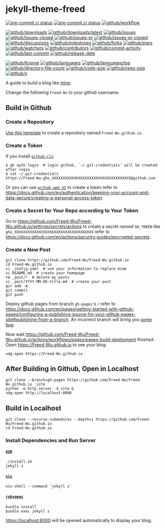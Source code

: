 # jekyll-theme-freed

[![pre-commit.ci status](https://results.pre-commit.ci/badge/github/Freed-Wu/jekyll-theme-freed/main.svg)](https://results.pre-commit.ci/latest/github/Freed-Wu/jekyll-theme-freed/main)
[![pre-commit.ci status](https://results.pre-commit.ci/badge/github/Freed-Wu/Freed-Wu.github.io/main.svg)](https://results.pre-commit.ci/latest/github/Freed-Wu/Freed-Wu.github.io/main)
[![github/workflow](https://github.com/Freed-Wu/Freed-Wu.github.io/actions/workflows/main.yml/badge.svg)](https://github.com/Freed-Wu/Freed-Wu.github.io/actions)

[![github/downloads](https://shields.io/github/downloads/Freed-Wu/jekyll-theme-freed/total)](https://github.com/Freed-Wu/jekyll-theme-freed/releases)
[![github/downloads/latest](https://shields.io/github/downloads/Freed-Wu/jekyll-theme-freed/latest/total)](https://github.com/Freed-Wu/jekyll-theme-freed/releases/latest)
[![github/issues](https://shields.io/github/issues/Freed-Wu/jekyll-theme-freed)](https://github.com/Freed-Wu/jekyll-theme-freed/issues)
[![github/issues-closed](https://shields.io/github/issues-closed/Freed-Wu/jekyll-theme-freed)](https://github.com/Freed-Wu/jekyll-theme-freed/issues?q=is%3Aissue+is%3Aclosed)
[![github/issues-pr](https://shields.io/github/issues-pr/Freed-Wu/jekyll-theme-freed)](https://github.com/Freed-Wu/jekyll-theme-freed/pulls)
[![github/issues-pr-closed](https://shields.io/github/issues-pr-closed/Freed-Wu/jekyll-theme-freed)](https://github.com/Freed-Wu/jekyll-theme-freed/pulls?q=is%3Apr+is%3Aclosed)
[![github/discussions](https://shields.io/github/discussions/Freed-Wu/jekyll-theme-freed)](https://github.com/Freed-Wu/jekyll-theme-freed/discussions)
[![github/milestones](https://shields.io/github/milestones/all/Freed-Wu/jekyll-theme-freed)](https://github.com/Freed-Wu/jekyll-theme-freed/milestones)
[![github/forks](https://shields.io/github/forks/Freed-Wu/jekyll-theme-freed)](https://github.com/Freed-Wu/jekyll-theme-freed/network/members)
[![github/stars](https://shields.io/github/stars/Freed-Wu/jekyll-theme-freed)](https://github.com/Freed-Wu/jekyll-theme-freed/stargazers)
[![github/watchers](https://shields.io/github/watchers/Freed-Wu/jekyll-theme-freed)](https://github.com/Freed-Wu/jekyll-theme-freed/watchers)
[![github/contributors](https://shields.io/github/contributors/Freed-Wu/jekyll-theme-freed)](https://github.com/Freed-Wu/jekyll-theme-freed/graphs/contributors)
[![github/commit-activity](https://shields.io/github/commit-activity/w/Freed-Wu/jekyll-theme-freed)](https://github.com/Freed-Wu/jekyll-theme-freed/graphs/commit-activity)
[![github/last-commit](https://shields.io/github/last-commit/Freed-Wu/jekyll-theme-freed)](https://github.com/Freed-Wu/jekyll-theme-freed/commits)
[![github/release-date](https://shields.io/github/release-date/Freed-Wu/jekyll-theme-freed)](https://github.com/Freed-Wu/jekyll-theme-freed/releases/latest)

[![github/license](https://shields.io/github/license/Freed-Wu/jekyll-theme-freed)](https://github.com/Freed-Wu/jekyll-theme-freed/blob/main/LICENSE)
[![github/languages](https://shields.io/github/languages/count/Freed-Wu/jekyll-theme-freed)](https://github.com/Freed-Wu/jekyll-theme-freed)
[![github/languages/top](https://shields.io/github/languages/top/Freed-Wu/jekyll-theme-freed)](https://github.com/Freed-Wu/jekyll-theme-freed)
[![github/directory-file-count](https://shields.io/github/directory-file-count/Freed-Wu/jekyll-theme-freed)](https://github.com/Freed-Wu/jekyll-theme-freed)
[![github/code-size](https://shields.io/github/languages/code-size/Freed-Wu/jekyll-theme-freed)](https://github.com/Freed-Wu/jekyll-theme-freed)
[![github/repo-size](https://shields.io/github/repo-size/Freed-Wu/jekyll-theme-freed)](https://github.com/Freed-Wu/jekyll-theme-freed)
[![github/v](https://shields.io/github/v/release/Freed-Wu/jekyll-theme-freed)](https://github.com/Freed-Wu/jekyll-theme-freed)

A guide to build a blog like [mine](https://freed-wu.github.io).

Change the following `Freed-Wu` to your github username.

## Build in Github

### Create a Repository

[Use this template](https://github.com/Freed-Wu/Freed-Wu.github.io/generate) to
create a repository named `Freed-Wu.github.io`.

### Create a Token

If you install [`github-cli`](https://github.com/cli/cli):

```shell
$ gh auth login  # login github, `~/.git-credentials` will be created after login
$ cat ~/.git-credentials
https://Freed-Wu:gho_XXXXXXXXXXXXXXXXXXXXXXXXXXXXXXXXXXXX@github.com
```

Or you can use [`github web UI`](https://github.com/settings/tokens/) to create
a token refer to
<https://docs.github.com/en/authentication/keeping-your-account-and-data-secure/creating-a-personal-access-token>.

### Create a Secret for Your Repo according to Your Token

Go to
<https://github.com/Freed-Wu/Freed-Wu.github.io/settings/secrets/actions>
to create a secret named `GH_TOKEN` like
`gho_XXXXXXXXXXXXXXXXXXXXXXXXXXXXXXXXXXXX` refer to
<https://docs.github.com/en/actions/security-guides/encrypted-secrets>.

### Create a New Post

```shell
git clone https://github.com/Freed-Wu/Freed-Wu.github.io
cd Freed-Wu.github.io
vi _config.yaml  # use your information to replace mime
vi README.md  # create your homepage
rm _post/*  # delete my posts
vi _post/YYYY-MM-DD-title.md  # create your post
git add -A
git commit
git push
```

Deploy github pages from branch `gh-pages`'s `/` refer to
<https://docs.github.com/en/pages/getting-started-with-github-pages/configuring-a-publishing-source-for-your-github-pages-site#publishing-from-a-branch>.
An incorrect branch will bring you
[some bug](https://github.com/jekyll/jekyll/discussions/9341).

Now wait
<https://github.com/Freed-Wu/Freed-Wu.github.io/actions/workflows/pages/pages-build-deployment>
finished. Open <https://Freed-Wu.github.io> to see your blog:

```shell
xdg-open https://Freed-Wu.github.io
```

## After Building in Github, Open in Localhost

```shell
git clone --branch=gh-pages https://github.com/Freed-Wu/Freed-Wu.github.io _site
python -m http.server -d_site &
xdg-open http://localhost:8000
```

## Build in Localhost

```shell
git clone --recurse-submodules --depth=1 https://github.com/Freed-Wu/Freed-Wu.github.io
cd Freed-Wu.github.io
```

### Install Dependencies and Run Server

#### [`AUR`](https://aur.archlinux.org)

```shell
./install.sh
jekyll s
```

#### [`nix`](https://search.nixos.org/packages)

```shell
nix-shell --command 'jekyll s'
```

#### [`rubygems`](https://rubygems.org/)

```shell
bundle install
bundle exec jekyll s
```

<https://localhost:8000> will be opened automatically to display your blog.

